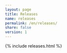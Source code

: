 ```yaml
---
layout: page
title: Releases
name: releases
permalink: /en/releases/
share: false
version: 1
---
```


{% include releases.html %}
